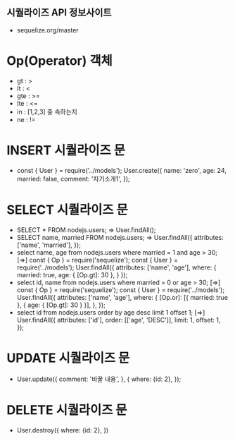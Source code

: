 ## 시퀄라이즈 API 정보사이트
- sequelize.org/master

# Op(Operator) 객체
- gt : >
- lt : <
- gte : >=
- lte : <=
- in : [1,2,3] 중 속하는지
- ne : !=

# INSERT 시퀄라이즈 문
- const { User } = require('../models');
  User.create({
    name: 'zero',
    age: 24,
    married: false,
    comment: '자기소개1',
  });

# SELECT 시퀄라이즈 문
- SELECT * FROM nodejs.users; => User.findAll();
- SELECT name, married FROM nodejs.users; 
  => User.findAll({
         attributes: ['name', 'married'],
     });
- select name, age from nodejs.users where married = 1 and age > 30;
  [=>]
  const { Op } = require('sequelize');
  const { User } = require('../models');
  User.findAll({
    attributes: ['name', 'age'],
    where: {
        married: true,
        age: { [Op.gt]: 30 },
    }
  });
- select id, name from nodejs.users where married = 0 or age > 30;
  [=>]
  const { Op } = require('sequelize');
  const { User } = require('../models');
  User.findAll({
    attributes: ['name', 'age'],
    where: {
        [Op.or]: [{ married: true }, { age: { [Op.gt]: 30 } }],
    },
  });
- select id from nodejs.users order by age desc  limit 1 offset 1;
  [=>]
  User.findAll({
    attributes: ['id'],
    order: [['age', 'DESC']],
    limit: 1,
    offset: 1,
  });

# UPDATE 시퀄라이즈 문
- User.update({
    comment: '바꿀 내용',
  }, {
    where: {id: 2},
  });

# DELETE 시퀄라이즈 문
- User.destroy({
    where: {id: 2},
  })


